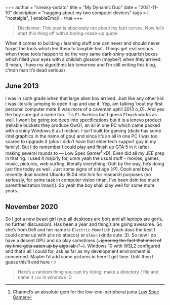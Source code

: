 +++
author = "sneaky-potato"
title = "My Dynamic Duo"
date = "2021-11-10"
description = "nagging about my two computer devices"
tags = [
    "nostalgia",
]
enableEmoji = true
+++

>Disclaimer: This post is absolutely not about my butt curves. Now let’s start this thing off with a boring-made-up quote

When it comes to building / learning stuff one can never and should never forget the tools which led them to tangible feat. Things get real serious when those tools happen to be the very same dark-shiny-squarish boxes which filled your eyes with a childish glossom (maybe?) when they arrived. (I mean, I have my algorithms lab tomorrow and I’m still writing this blog, c’mon man it’s dead serious)
## June 2013

I was in sixth grade when that large alien box arrived. Just like any other kid I was literally jumping to open it up and use it. Yep, am talking ‘bout my first personal computer mate (I was more of a caveman uptill 2013 o_O). And yes the boy sure got a name too. ‘Tis `El-Machina` but I guess `Elmach` works as well. I won’t be going too deep into specifications but it is a lenevo product (reliable buckets they produce OwO), an all in one PC which came packed with a shiny Windows 8 as I reckon. I isn’t built for gaming (dude has some intel graphics in the name of gpu) and since it’s an all in one PC I was too scared to upgrade it (plus I didn’t have that elder tech support guy in my family). But I do remember I could play and finish up GTA 5 in it (after making several rounds to — Low Spec Gamer[^1] xD). Even did all my JEE prep in that rig. I used it majorly for, umm yeah the usual stuff - movies, games, music, pictures, web surfing, literally everything. Ooh by the way, he’s doing just fine today as well. Just some signs of old age (:P). Oooh and btw I recently dual booted Ubuntu 18.04 into him
for research purposes (no seriously, for some task in computer vision (man, I’ve been doin too much parenthesization lmao))). So yeah the boy shall play well for some more years.
## November 2020

So I got a new beast girl (yup all desktops are bois and all laptops are gorls, no further discussion).
Has been a year and thing’s are going awesome. So she’s from Dell and her name is `Electric-Monolith` (yeah dass the best I could come up with plis no attaccs) or `Elmon` (kinda cute :3). So now I do have a decent GPU and do play sometimes (~~~ignoring the fact that most of my time gets eaten up by algo lab :"~~~). Windows 10 with WSL2 configured and that’s all I could for, ask as far as my development environment is concerned. Maybe I’d add some pictures in here if get time. Until then I guess this’ll end here :-)

>Here’s a random thing you can try doing: make a directory / file and name it `con` in windows :D  

[^1]: Channel’s an absolute gem for the low-end-peripheral junta [Low Spec Gamer](https://www.youtube.com/channel/UCQkd05iAYed2-LOmhjzDG6g)


